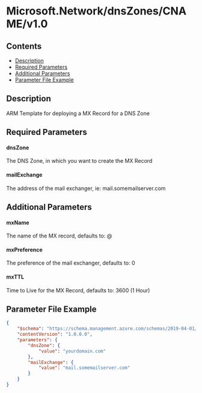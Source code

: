# Microsoft.Network/dnsZones/CNAME/v1.0

## Contents

* [Description](#description)
* [Required Parameters](#required-parameters)
* [Additional Parameters](#additional-parameters)
* [Parameter File Example](#parameter-file-example)

## Description

ARM Template for deploying a MX Record for a DNS Zone

## Required Parameters

#### dnsZone

The DNS Zone, in which you want to create the MX Record

#### mailExchange

The address of the mail exchanger, ie: mail.somemailserver.com

## Additional Parameters

#### mxName

The name of the MX record, defaults to: @

#### mxPreference

The preference of the mail exchanger, defaults to: 0

#### mxTTL

Time to Live for the MX Record, defaults to: 3600 (1 Hour)

## Parameter File Example

```json
{
    "$schema": "https://schema.management.azure.com/schemas/2019-04-01/deploymentParameters.json#",
    "contentVersion": "1.0.0.0",
    "parameters": {
        "dnsZone": {
            "value": "yourdomain.com"
        },
        "mailExchange": {
            "value": "mail.somemailserver.com"
        }
    }
}
```